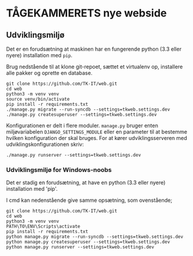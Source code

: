 # TÅGEKAMMERETS nye webside

## Udviklingsmiljø

Det er en forudsætning at maskinen har en fungerende python (3.3 eller nyere) installation med `pip`.

Brug nedstående til at klone git-repoet, sættet et virtualenv op, installere alle pakker og oprette en database.

```shell
git clone https://github.com/TK-IT/web.git
cd web
python3 -m venv venv
source venv/bin/activate
pip install -r requirements.txt
./manage.py migrate --run-syncdb --settings=tkweb.settings.dev
./manage.py createsuperuser --settings=tkweb.settings.dev
```

Konfigurationen er delt i flere moduler. `manage.py` bruger enten miljøvariabelen `DJANGO_SETTINGS_MODULE` eller en parameter til at bestemme hvilken konfiguration der skal bruges. For at kører udviklingsserveren med udviklingskonfigurationen skriv:

```shell
./manage.py runserver --settings=tkweb.settings.dev
```

### Udviklingsmiljø for Windows-noobs

Det er stadig en forudsætning, at have en python (3.3 eller nyere) installation med 'pip'.

I cmd kan nedenstående give samme opsætning, som ovenstående;

```shell
git clone https://github.com/TK-IT/web.git
cd web
python3 -m venv venv
PATH\TO\ENV\Scripts\activate
pip install -r requirements.txt
python manage.py migrate --run-syncdb --settings=tkweb.settings.dev
python manage.py createsuperuser --settings=tkweb.settings.dev
python manage.py runserver --settings=tkweb.settings.dev
```
